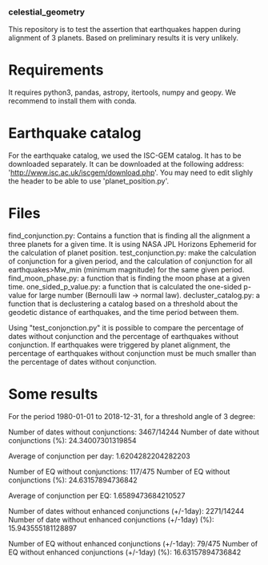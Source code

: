 ### celestial_geometry
This repository is to test the assertion that earthquakes happen during alignment of 3 planets. Based on preliminary results it is very unlikely.

# Requirements
It requires python3, pandas, astropy, itertools, numpy and geopy. We recommend to install them with conda. 

# Earthquake catalog
For the earthquake catalog, we used the ISC-GEM catalog. It has to be downloaded separately. It can be downloaded at the following address: 'http://www.isc.ac.uk/iscgem/download.php'.
You may need to edit slighly the header to be able to use 'planet_position.py'.

# Files
find_conjunction.py: Contains a function that is finding all the alignment a three planets for a given time. It is using NASA JPL Horizons Ephemerid for the calculation of planet position. 
test_conjunction.py: make the calculation of conjunction for a given period, and the calculation of conjunction for all earthquakes>Mw_min (minimum magnitude) for the same given period. 
find_moon_phase.py: a function that is finding the moon phase at a given time.
one_sided_p_value.py: a function that is calculated the one-sided p-value for large number (Bernoulli law -> normal law).
decluster_catalog.py: a function that is declustering a catalog based on a threshold about the geodetic distance of earthquakes, and the time period between them.

Using "test_conjonction.py" it is possible to compare the percentage of dates without conjunction and the percentage of earthquakes without conjunction. 
If earthquakes were triggered by planet alignment, the percentage of earthquakes without conjunction must be much smaller than the percentage of dates without conjunction.

# Some results
For the period 1980-01-01 to 2018-12-31, for a threshold angle of 3 degree:

Number of dates without conjunctions: 3467/14244
Number of date without conjunctions (%): 24.34007301319854

Average of conjunction per day: 1.6204282204282203

Number of EQ without conjunctions: 117/475
Number of EQ without conjunctions (%): 24.63157894736842

Average of conjunction per EQ: 1.6589473684210527

Number of dates without enhanced conjunctions (+/-1day): 2271/14244
Number of date without enhanced conjunctions (+/-1day) (%): 15.943555181128897

Number of EQ without enhanced conjunctions (+/-1day): 79/475
Number of EQ without enhanced conjunctions (+/-1day) (%): 16.63157894736842
